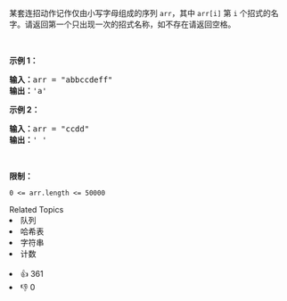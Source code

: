 <p>某套连招动作记作仅由小写字母组成的序列 <code>arr</code>，其中 <code>arr[i]</code> 第 <code>i</code> 个招式的名字。请返回第一个只出现一次的招式名称，如不存在请返回空格。</p>

<p>&nbsp;</p>

<p><strong>示例 1：</strong></p>

<pre>
<strong>输入：</strong>arr = "abbccdeff"
<strong>输出：</strong>'a'
</pre>

<p><strong>示例 2：</strong></p>

<pre>
<strong>输入：</strong>arr = "ccdd"
<strong>输出：</strong>' '
</pre>

<p>&nbsp;</p>

<p><strong>限制：</strong></p>

<p><code>0 &lt;= arr.length&nbsp;&lt;= 50000</code></p>

<div><div>Related Topics</div><div><li>队列</li><li>哈希表</li><li>字符串</li><li>计数</li></div></div><br><div><li>👍 361</li><li>👎 0</li></div>